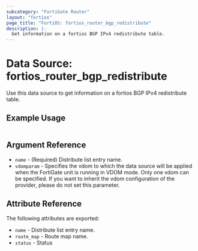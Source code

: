 ```yaml
---
subcategory: "FortiGate Router"
layout: "fortios"
page_title: "FortiOS: fortios_router_bgp_redistribute"
description: |-
  Get information on a fortios BGP IPv4 redistribute table.
---
```


# Data Source: fortios_router_bgp_redistribute
Use this data source to get information on a fortios BGP IPv4 redistribute table.


## Example Usage

```hcl

```

## Argument Reference

* `name` - (Required) Distribute list entry name.
* `vdomparam` - Specifies the vdom to which the data source will be applied when the FortiGate unit is running in VDOM mode. Only one vdom can be specified. If you want to inherit the vdom configuration of the provider, please do not set this parameter.

## Attribute Reference

The following attributes are exported:

* `name` - Distribute list entry name.
* `route_map` - Route map name.
* `status` - Status
